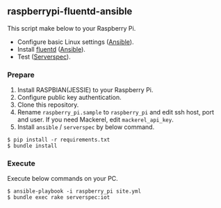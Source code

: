 ## raspberrypi-fluentd-ansible

This script make below to your Raspberry Pi.

- Configure basic Linux settings ([Ansible](http://www.ansible.com/)).
- Install [fluentd](http://www.fluentd.org/) ([Ansible](http://www.ansible.com/)).
- Test ([Serverspec](http://serverspec.org/)).

### Prepare

1. Install RASPBIAN(JESSIE) to your Raspberry Pi.
1. Configure public key authentication.
1. Clone this repository. 
1. Rename `raspberry_pi.sample` to `raspberry_pi` and edit ssh host, port and user. If you need Mackerel, edit `mackerel_api_key`.
1. Install `ansible` / `serverspec` by below command.

```shell
$ pip install -r requirements.txt
$ bundle install
```

### Execute

Execute below commands on your PC.

```shell
$ ansible-playbook -i raspberry_pi site.yml
$ bundle exec rake serverspec:iot
```
